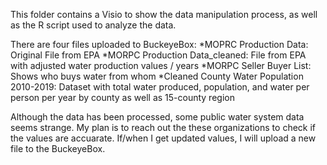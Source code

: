 This folder contains a Visio to show the data manipulation process, as well as the R script used to analyze the data. 

There are four files uploaded to BuckeyeBox: 
*MOPRC Production Data: Original File from EPA
*MORPC Production Data_cleaned: File from EPA with adjusted water production values / years
*MORPC Seller Buyer List: Shows who buys water from whom
*Cleaned County Water Population 2010-2019: Dataset with total water produced, population, and water per person per year by county as well as 15-county region

Although the data has been processed, some public water system data seems strange. My plan is to reach out the these organizations to check if the values are accuarate. If/when I get updated values, I will upload a new file to the BuckeyeBox.